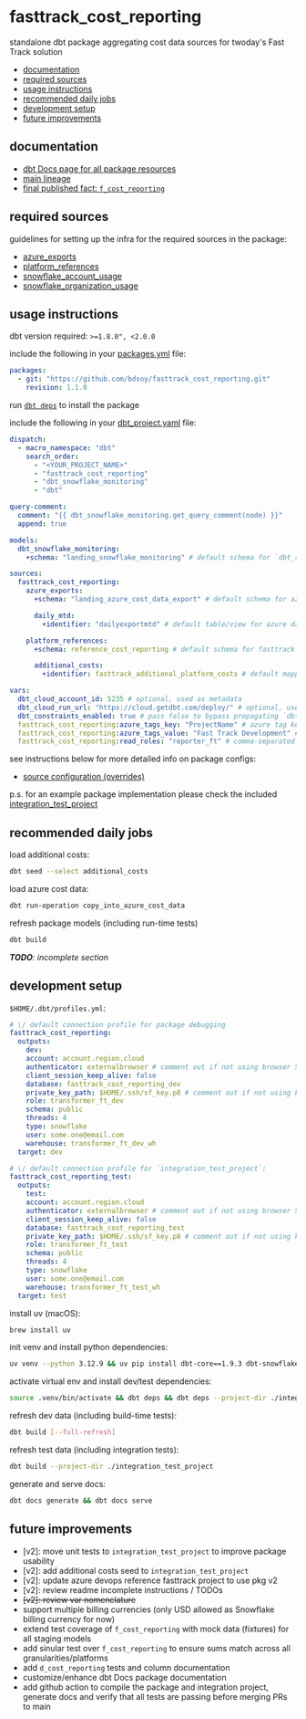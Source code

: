 # fasttrack_cost_reporting
standalone dbt package aggregating cost data sources for twoday's Fast Track solution
- [documentation](#documentation)
- [required sources](#package-sources)
- [usage instructions](#usage-instructions)
- [recommended daily jobs](#recommended-daily-jobs)
- [development setup](#development-setup)
- [future improvements](#future-improvements)

## documentation
- [dbt Docs page for all package resources](https://get-select.github.io/dbt-snowflake-monitoring/#!/overview)
- [main lineage](https://bdsoy.github.io/fasttrack_cost_reporting/#!/overview?g_v=1&g_i=%2Bd_cost_reporting_tags%20%2Bf_cost_reporting)
- [final published fact: `f_cost_reporting`](https://bdsoy.github.io/fasttrack_cost_reporting/#!/model/model.fasttrack_cost_reporting.f_cost_reporting#details)

## required sources
guidelines for setting up the infra for the required sources in the package:
- [azure_exports](https://github.com/bdsoy/fasttrack_cost_reporting/tree/main/models/sources#azure_exports)
- [platform_references](https://github.com/bdsoy/fasttrack_cost_reporting/tree/main/models/sources#platform_references)
- [snowflake_account_usage](https://github.com/bdsoy/fasttrack_cost_reporting/tree/main/models/sources#snowflake_usage)
- [snowflake_organization_usage](https://github.com/bdsoy/fasttrack_cost_reporting/tree/main/models/sources#snowflake_usage)

## usage instructions
dbt version required: `>=1.8.0", <2.0.0`

include the following in your [packages.yml](https://docs.getdbt.com/docs/build/packages#how-do-i-add-a-package-to-my-project) file:
```yaml
packages:
  - git: "https://github.com/bdsoy/fasttrack_cost_reporting.git"
    revision: 1.1.0
```

run [`dbt deps`](https://docs.getdbt.com/reference/commands/deps) to install the package

include the following in your [dbt_project.yaml](https://docs.getdbt.com/reference/dbt_project.yml) file:
```yaml
dispatch:
  - macro_namespace: "dbt"
    search_order: 
      - "<YOUR_PROJECT_NAME>"
      - "fasttrack_cost_reporting"
      - "dbt_snowflake_monitoring"
      - "dbt"

query-comment:
  comment: "{{ dbt_snowflake_monitoring.get_query_comment(node) }}"
  append: true

models:
  dbt_snowflake_monitoring:
    +schema: "landing_snowflake_monitoring" # default schema for `dbt_snowflake_monitoring` models 

sources:
  fasttrack_cost_reporting:
    azure_exports:
      +schema: "landing_azure_cost_data_export" # default schema for azure exports

      daily_mtd:
        +identifier: "dailyexportmtd" # default table/view for azure daily exports (month-to-date)

    platform_references:
      +schema: reference_cost_reporting # default schema for fasttrack mapping tables/seeds

      additional_costs:
        +identifier: fasttrack_additional_platform_costs # default mapping table/view for additional recurring costs

vars:
  dbt_cloud_account_id: 5235 # optional, used as metadata
  dbt_cloud_run_url: "https://cloud.getdbt.com/deploy/" # optional, used as metadata, varies across dbt cloud regions
  dbt_constraints_enabled: true # pass false to bypass propagating `dbt_constraints` to Snowflake
  fasttrack_cost_reporting:azure_tags_key: "ProjectName" # azure tag key used for attributing fasttrack azure costs
  fasttrack_cost_reporting:azure_tags_value: "Fast Track Development" # azure tag value used for attributing fasttrack azure costs
  fasttrack_cost_reporting:read_roles: "reporter_ft" # comma-separated role prefixes ('' or ',' to disable publish grants)
```

see instructions below for more detailed info on package configs:
- [source configuration (overrides)](https://github.com/bdsoy/fasttrack_cost_reporting/tree/main/models/sources#source-configuration-overrides)

p.s. for an example package implementation please check the included
[integration_test_project](https://github.com/bdsoy/fasttrack_cost_reporting/tree/main/integration_test_project)

## recommended daily jobs
load additional costs:
```sh
dbt seed --select additional_costs
```

load azure cost data:
```sh
dbt run-operation copy_into_azure_cost_data
```

refresh package models (including run-time tests) 
```sh
dbt build
```
_**TODO**: incomplete section_

## development setup
`$HOME/.dbt/profiles.yml`:

```yaml
# \/ default connection profile for package debugging
fasttrack_cost_reporting:
  outputs:
    dev:
    account: account.region.cloud
    authenticator: externalbrowser # comment out if not using browser SSO
    client_session_keep_alive: false
    database: fasttrack_cost_reporting_dev
    private_key_path: $HOME/.ssh/sf_key.p8 # comment out if not using key-pair auth
    role: transformer_ft_dev
    schema: public
    threads: 4
    type: snowflake
    user: some.one@email.com
    warehouse: transformer_ft_dev_wh
  target: dev

# \/ default connection profile for `integration_test_project`:
fasttrack_cost_reporting_test: 
  outputs:
    test:
    account: account.region.cloud
    authenticator: externalbrowser # comment out if not using browser SSO
    client_session_keep_alive: false
    database: fasttrack_cost_reporting_test
    private_key_path: $HOME/.ssh/sf_key.p8 # comment out if not using key-pair auth
    role: transformer_ft_test
    schema: public
    threads: 4
    type: snowflake
    user: some.one@email.com
    warehouse: transformer_ft_test_wh
  target: test
```

install uv (macOS):
```sh
brew install uv
```

init venv and install python dependencies:
```sh
uv venv --python 3.12.9 && uv pip install dbt-core==1.9.3 dbt-snowflake==1.9.2
```

activate virtual env and install dev/test dependencies:
```sh
source .venv/bin/activate && dbt deps && dbt deps --project-dir ./integration_test_project
```

refresh dev data (including build-time tests):
```sh
dbt build [--full-refresh]
```

refresh test data (including integration tests):
```sh
dbt build --project-dir ./integration_test_project
```

generate and serve docs:
```sh
dbt docs generate && dbt docs serve
```

## future improvements
- [v2]: move unit tests to `integration_test_project` to improve package usability
- [v2]: add additional costs seed to `integration_test_project`
- [v2]: update azure devops reference fasttrack project to use pkg v2
- [v2]: review readme incomplete instructions / TODOs
- ~~[v2]: review var nomenclature~~
- support multiple billing currencies (only USD allowed as Snowflake billing currency for now)
- extend test coverage of `f_cost_reporting` with mock data (fixtures) for all staging models
- add sinular test over `f_cost_reporting` to ensure sums match across all granularities/platforms
- add `d_cost_reporting` tests and column documentation
- customize/enhance dbt Docs package documentation
- add github action to compile the package and integration project, generate docs and verify that
all tests are passing before merging PRs to main
